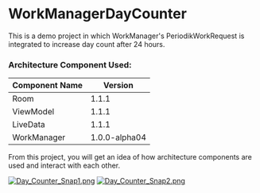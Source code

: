 # WorkManagerDayCounter
This is a demo project in which WorkManager's PeriodikWorkRequest is integrated to increase day count after 24 hours.    

### Architecture Component Used:
Component Name | Version
---------------|---------
Room | 1.1.1
ViewModel | 1.1.1
LiveData | 1.1.1
WorkManager | 1.0.0-alpha04

From this project, you will get an idea of how architecture components are used and interact with each other.  


[![Day_Counter_Snap1.png](https://s22.postimg.cc/55towl6y9/Day_Counter_Snap1.png)](https://postimg.cc/image/clsyidunh/)  [![Day_Counter_Snap2.png](https://s22.postimg.cc/7bnzqnuup/Day_Counter_Snap2.png)](https://postimg.cc/image/qtin6lrsd/) 
